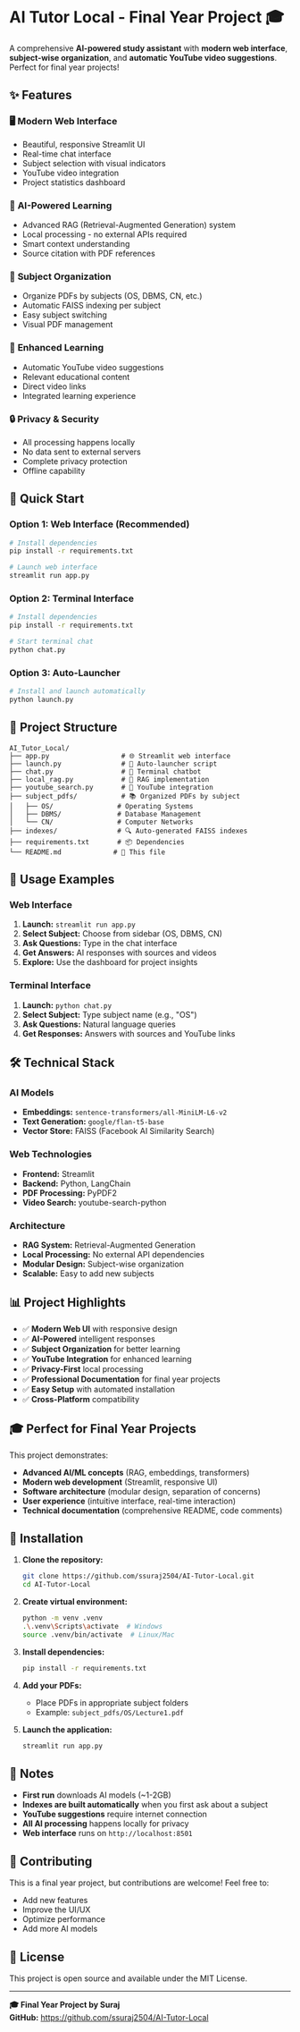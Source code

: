 # AI Tutor Local - Final Year Project 🎓

A comprehensive **AI-powered study assistant** with **modern web interface**, **subject-wise organization**, and **automatic YouTube video suggestions**. Perfect for final year projects!

## ✨ Features

### 🖥️ **Modern Web Interface**
- Beautiful, responsive Streamlit UI
- Real-time chat interface
- Subject selection with visual indicators
- YouTube video integration
- Project statistics dashboard

### 🧠 **AI-Powered Learning**
- Advanced RAG (Retrieval-Augmented Generation) system
- Local processing - no external APIs required
- Smart context understanding
- Source citation with PDF references

### 📁 **Subject Organization**
- Organize PDFs by subjects (OS, DBMS, CN, etc.)
- Automatic FAISS indexing per subject
- Easy subject switching
- Visual PDF management

### 🎥 **Enhanced Learning**
- Automatic YouTube video suggestions
- Relevant educational content
- Direct video links
- Integrated learning experience

### 🔒 **Privacy & Security**
- All processing happens locally
- No data sent to external servers
- Complete privacy protection
- Offline capability

## 🚀 Quick Start

### Option 1: Web Interface (Recommended)
```bash
# Install dependencies
pip install -r requirements.txt

# Launch web interface
streamlit run app.py
```

### Option 2: Terminal Interface
```bash
# Install dependencies
pip install -r requirements.txt

# Start terminal chat
python chat.py
```

### Option 3: Auto-Launcher
```bash
# Install and launch automatically
python launch.py
```

## 📁 Project Structure

```
AI_Tutor_Local/
├── app.py                  # 🌐 Streamlit web interface
├── launch.py               # 🚀 Auto-launcher script
├── chat.py                 # 💬 Terminal chatbot
├── local_rag.py            # 🧠 RAG implementation
├── youtube_search.py       # 🎥 YouTube integration
├── subject_pdfs/           # 📚 Organized PDFs by subject
│   ├── OS/                # Operating Systems
│   ├── DBMS/              # Database Management
│   └── CN/                # Computer Networks
├── indexes/               # 🔍 Auto-generated FAISS indexes
├── requirements.txt       # 📦 Dependencies
└── README.md             # 📖 This file
```

## 🎯 Usage Examples

### Web Interface
1. **Launch:** `streamlit run app.py`
2. **Select Subject:** Choose from sidebar (OS, DBMS, CN)
3. **Ask Questions:** Type in the chat interface
4. **Get Answers:** AI responses with sources and videos
5. **Explore:** Use the dashboard for project insights

### Terminal Interface
1. **Launch:** `python chat.py`
2. **Select Subject:** Type subject name (e.g., "OS")
3. **Ask Questions:** Natural language queries
4. **Get Responses:** Answers with sources and YouTube links

## 🛠️ Technical Stack

### **AI Models**
- **Embeddings:** `sentence-transformers/all-MiniLM-L6-v2`
- **Text Generation:** `google/flan-t5-base`
- **Vector Store:** FAISS (Facebook AI Similarity Search)

### **Web Technologies**
- **Frontend:** Streamlit
- **Backend:** Python, LangChain
- **PDF Processing:** PyPDF2
- **Video Search:** youtube-search-python

### **Architecture**
- **RAG System:** Retrieval-Augmented Generation
- **Local Processing:** No external API dependencies
- **Modular Design:** Subject-wise organization
- **Scalable:** Easy to add new subjects

## 📊 Project Highlights

- ✅ **Modern Web UI** with responsive design
- ✅ **AI-Powered** intelligent responses
- ✅ **Subject Organization** for better learning
- ✅ **YouTube Integration** for enhanced learning
- ✅ **Privacy-First** local processing
- ✅ **Professional Documentation** for final year projects
- ✅ **Easy Setup** with automated installation
- ✅ **Cross-Platform** compatibility

## 🎓 Perfect for Final Year Projects

This project demonstrates:
- **Advanced AI/ML concepts** (RAG, embeddings, transformers)
- **Modern web development** (Streamlit, responsive UI)
- **Software architecture** (modular design, separation of concerns)
- **User experience** (intuitive interface, real-time interaction)
- **Technical documentation** (comprehensive README, code comments)

## 🔧 Installation

1. **Clone the repository:**
   ```bash
   git clone https://github.com/ssuraj2504/AI-Tutor-Local.git
   cd AI-Tutor-Local
   ```

2. **Create virtual environment:**
   ```bash
   python -m venv .venv
   .\.venv\Scripts\activate  # Windows
   source .venv/bin/activate  # Linux/Mac
   ```

3. **Install dependencies:**
   ```bash
   pip install -r requirements.txt
   ```

4. **Add your PDFs:**
   - Place PDFs in appropriate subject folders
   - Example: `subject_pdfs/OS/Lecture1.pdf`

5. **Launch the application:**
   ```bash
   streamlit run app.py
   ```

## 📝 Notes

- **First run** downloads AI models (~1-2GB)
- **Indexes are built automatically** when you first ask about a subject
- **YouTube suggestions** require internet connection
- **All AI processing** happens locally for privacy
- **Web interface** runs on `http://localhost:8501`

## 🤝 Contributing

This is a final year project, but contributions are welcome! Feel free to:
- Add new features
- Improve the UI/UX
- Optimize performance
- Add more AI models

## 📄 License

This project is open source and available under the MIT License.

---

**🎓 Final Year Project by Suraj**  
**GitHub:** https://github.com/ssuraj2504/AI-Tutor-Local

